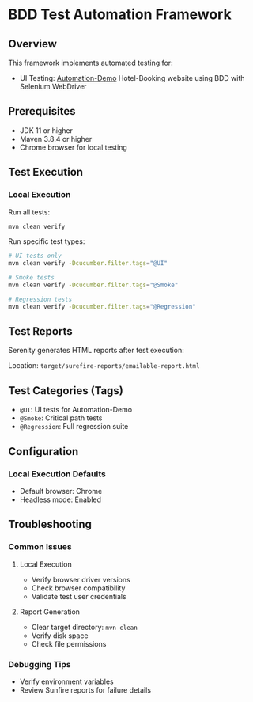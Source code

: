 # BDD Test Automation Framework

## Overview

This framework implements automated testing for:
- UI Testing: [Automation-Demo](https://automationintesting.online/#rooms) Hotel-Booking website using BDD with Selenium WebDriver

## Prerequisites

- JDK 11 or higher
- Maven 3.8.4 or higher
- Chrome browser for local testing

## Test Execution

### Local Execution

Run all tests:
```bash
mvn clean verify
```

Run specific test types:
```bash
# UI tests only
mvn clean verify -Dcucumber.filter.tags="@UI"

# Smoke tests
mvn clean verify -Dcucumber.filter.tags="@Smoke"

# Regression tests
mvn clean verify -Dcucumber.filter.tags="@Regression"
```

## Test Reports

Serenity generates HTML reports after test execution:

Location: `target/surefire-reports/emailable-report.html`


## Test Categories (Tags)

- `@UI`: UI tests for Automation-Demo
- `@Smoke`: Critical path tests
- `@Regression`: Full regression suite

## Configuration

### Local Execution Defaults
- Default browser: Chrome
- Headless mode: Enabled


## Troubleshooting

### Common Issues

1. Local Execution
    - Verify browser driver versions
    - Check browser compatibility
    - Validate test user credentials

2. Report Generation
    - Clear target directory: `mvn clean`
    - Verify disk space
    - Check file permissions

### Debugging Tips
- Verify environment variables
- Review Sunfire reports for failure details
